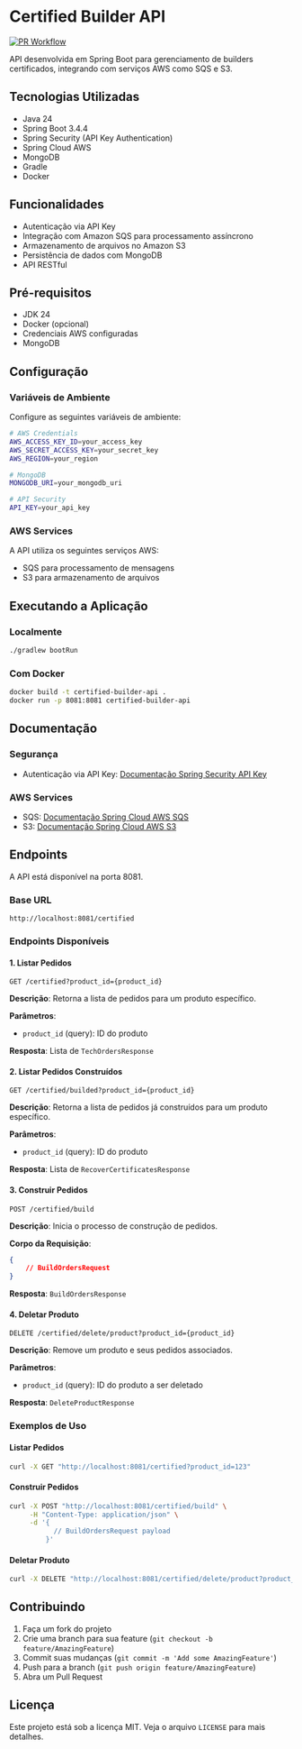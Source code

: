 # Certified Builder API

[![PR Workflow](https://github.com/maxsonferovante/certified-builder-api/actions/workflows/gradle.yml/badge.svg)](https://github.com/maxsonferovante/certified-builder-api/actions/workflows/gradle.yml)

API desenvolvida em Spring Boot para gerenciamento de builders certificados, integrando com serviços AWS como SQS e S3.

## Tecnologias Utilizadas

- Java 24
- Spring Boot 3.4.4
- Spring Security (API Key Authentication)
- Spring Cloud AWS
- MongoDB
- Gradle
- Docker

## Funcionalidades

- Autenticação via API Key
- Integração com Amazon SQS para processamento assíncrono
- Armazenamento de arquivos no Amazon S3
- Persistência de dados com MongoDB
- API RESTful

## Pré-requisitos

- JDK 24
- Docker (opcional)
- Credenciais AWS configuradas
- MongoDB

## Configuração

### Variáveis de Ambiente

Configure as seguintes variáveis de ambiente:

```bash
# AWS Credentials
AWS_ACCESS_KEY_ID=your_access_key
AWS_SECRET_ACCESS_KEY=your_secret_key
AWS_REGION=your_region

# MongoDB
MONGODB_URI=your_mongodb_uri

# API Security
API_KEY=your_api_key
```

### AWS Services

A API utiliza os seguintes serviços AWS:
- SQS para processamento de mensagens
- S3 para armazenamento de arquivos

## Executando a Aplicação

### Localmente

```bash
./gradlew bootRun
```

### Com Docker

```bash
docker build -t certified-builder-api .
docker run -p 8081:8081 certified-builder-api
```

## Documentação

### Segurança
- Autenticação via API Key: [Documentação Spring Security API Key](https://www.baeldung.com/spring-boot-api-key-secret)

### AWS Services
- SQS: [Documentação Spring Cloud AWS SQS](https://www.baeldung.com/java-spring-cloud-aws-v3-intro)
- S3: [Documentação Spring Cloud AWS S3](https://docs.awspring.io/spring-cloud-aws/docs/3.3.0/reference/html/index.html#spring-cloud-aws-s3)

## Endpoints

A API está disponível na porta 8081.

### Base URL
```
http://localhost:8081/certified
```

### Endpoints Disponíveis

#### 1. Listar Pedidos
```http
GET /certified?product_id={product_id}
```

**Descrição**: Retorna a lista de pedidos para um produto específico.

**Parâmetros**:
- `product_id` (query): ID do produto

**Resposta**: Lista de `TechOrdersResponse`

#### 2. Listar Pedidos Construídos
```http
GET /certified/builded?product_id={product_id}
```

**Descrição**: Retorna a lista de pedidos já construídos para um produto específico.

**Parâmetros**:
- `product_id` (query): ID do produto

**Resposta**: Lista de `RecoverCertificatesResponse`

#### 3. Construir Pedidos
```http
POST /certified/build
```

**Descrição**: Inicia o processo de construção de pedidos.

**Corpo da Requisição**:
```json
{
    // BuildOrdersRequest
}
```

**Resposta**: `BuildOrdersResponse`

#### 4. Deletar Produto
```http
DELETE /certified/delete/product?product_id={product_id}
```

**Descrição**: Remove um produto e seus pedidos associados.

**Parâmetros**:
- `product_id` (query): ID do produto a ser deletado

**Resposta**: `DeleteProductResponse`

### Exemplos de Uso

#### Listar Pedidos
```bash
curl -X GET "http://localhost:8081/certified?product_id=123"
```

#### Construir Pedidos
```bash
curl -X POST "http://localhost:8081/certified/build" \
     -H "Content-Type: application/json" \
     -d '{
           // BuildOrdersRequest payload
         }'
```

#### Deletar Produto
```bash
curl -X DELETE "http://localhost:8081/certified/delete/product?product_id=123"
```

## Contribuindo

1. Faça um fork do projeto
2. Crie uma branch para sua feature (`git checkout -b feature/AmazingFeature`)
3. Commit suas mudanças (`git commit -m 'Add some AmazingFeature'`)
4. Push para a branch (`git push origin feature/AmazingFeature`)
5. Abra um Pull Request

## Licença

Este projeto está sob a licença MIT. Veja o arquivo `LICENSE` para mais detalhes.